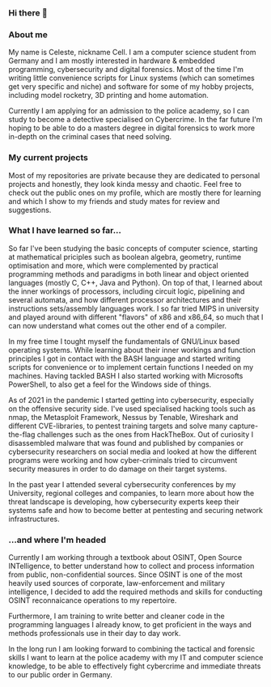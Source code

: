 ### Hi there 👋

### About me
My name is Celeste, nickname Cell.
I am a computer science student from Germany and I am mostly interested in hardware & embedded programming, cybersecurity and digital forensics.
Most of the time I'm writing little convenience scripts for Linux systems (which can sometimes get very specific and niche) and software for some of my hobby projects, including model rocketry, 3D printing and home automation.

Currently I am applying for an admission to the police academy, so I can study to become a detective specialised on Cybercrime. In the far future I'm hoping to be able to do a masters degree in digital forensics to work more in-depth on the criminal cases that need solving.

### My current projects
Most of my repositories are private because they are dedicated to personal projects and honestly, they look kinda messy and chaotic.
Feel free to check out the public ones on my profile, which are mostly there for learning and which I show to my friends and study mates for review and suggestions.

### What I have learned so far...
So far I've been studying the basic concepts of computer science, starting at mathematical priciples such as boolean algebra, geometry, runtime optimisation and more, which were complemented by practical programming methods and paradigms in both linear and object oriented languages (mostly C, C++, Java and Python). On top of that, I learned about the inner workings of processors, including circuit logic, pipelining and several automata, and how different processor architectures and their instructions sets/assembly languages work. I so far tried MIPS in university and played around with different "flavors" of x86 and x86_64, so much that I can now understand what comes out the other end of a compiler.

In my free time I tought myself the fundamentals of GNU/Linux based operating systems. While learning about their inner workings and function principles I got in contact with the BASH language and started writing scripts for convenience or to implement certain functions I needed on my machines. Having tackled BASH I also started working with Microsofts PowerShell, to also get a feel for the Windows side of things.

As of 2021 in the pandemic I started getting into cybersecurity, especially on the offensive security side. I've used specialised hacking tools such as nmap, the Metasploit Framework, Nessus by Tenable, Wireshark and different CVE-libraries, to pentest training targets and solve many capture-the-flag challenges such as the ones from HackTheBox.
Out of curiosity I disassembled malware that was found and published by companies or cybersecurity researchers on social media and looked at how the different programs were working and how cyber-criminals tried to circumvent security measures in order to do damage on their target systems.

In the past year I attended several cybersecurity conferences by my University, regional colleges and companies, to learn more about how the threat landscape is developing, how cybersecurity experts keep their systems safe and how to become better at pentesting and securing network infrastructures.

### ...and where I'm headed

Currently I am working through a textbook about OSINT, Open Source INTelligence, to better understand how to collect and process information from public, non-confidential sources. Since OSINT is one of the most heavily used sources of corporate, law-enforcement and military intelligence, I decided to add the required methods and skills for conducting OSINT reconnaicance operations to my repertoire.

Furthermore, I am training to write better and cleaner code in the programming languages I already know, to get proficient in the ways and methods professionals use in their day to day work.

In the long run I am looking forward to combining the tactical and forensic skills I want to learn at the police academy with my IT and computer science knowledge, to be able to effectively fight cybercrime and immediate threats to our public order in Germany.
